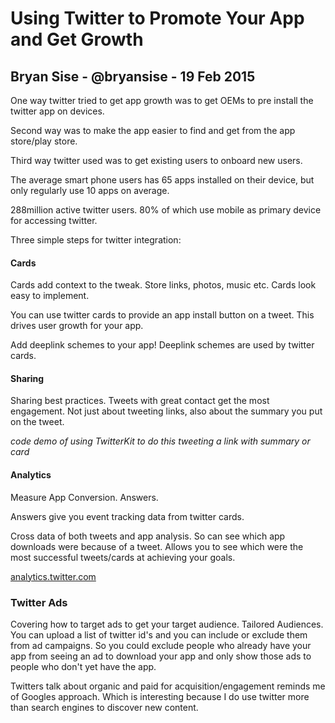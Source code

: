 # Using Twitter to Promote Your App and Get Growth

## Bryan Sise - @bryansise - 19 Feb 2015


One way twitter tried to get app growth was to get OEMs to pre install the twitter app on devices.

Second way was to make the app easier to find and get from the app store/play store.

Third way twitter used was to get existing users to onboard new users.

The average smart phone users has 65 apps installed on their device, but only regularly use 10 apps on average.

288million active twitter users. 80% of which use mobile as primary device for accessing twitter.

Three simple steps for twitter integration:

#### Cards

Cards add context to the tweak. Store links, photos, music etc.
Cards look easy to implement.

You can use twitter cards to provide an app install button on a tweet.
This drives user growth for your app.

Add deeplink schemes to your app!
Deeplink schemes are used by twitter cards.

#### Sharing

Sharing best practices. Tweets with great contact get the most engagement. Not just about tweeting links, also about the summary you put on the tweet.

*code demo of using TwitterKit to do this tweeting a link with summary or card*

#### Analytics

Measure App Conversion. Answers.

Answers give you event tracking data from twitter cards.

Cross data of both tweets and app analysis. So can see which app downloads were because of a tweet. Allows you to see which were the most successful tweets/cards at achieving your goals.

[analytics.twitter.com](https://analytics.twitter.com/)

### Twitter Ads

Covering how to target ads to get your target audience. Tailored Audiences. You can upload a list of twitter id's and you can include or exclude them from ad campaigns. So you could exclude people who already have your app from seeing an ad to download your app and only show those ads to people who don't yet have the app.

Twitters talk about organic and paid for acquisition/engagement reminds me of Googles approach.
Which is interesting because I do use twitter more than search engines to discover new content.



